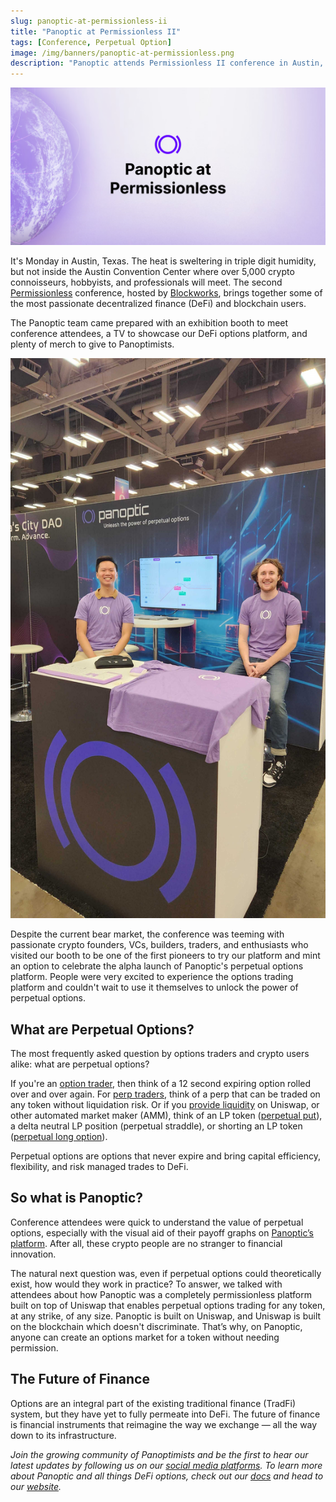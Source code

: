 ```yaml
---
slug: panoptic-at-permissionless-ii
title: "Panoptic at Permissionless II"
tags: [Conference, Perpetual Option]
image: /img/banners/panoptic-at-permissionless.png
description: "Panoptic attends Permissionless II conference in Austin, Texas"
---
```


![](./panoptic-at-permissionless.png)

It's Monday in Austin, Texas. The heat is sweltering in triple digit humidity, but not inside the Austin Convention Center where over 5,000 crypto connoisseurs, hobbyists, and professionals will meet. The second [Permissionless](https://twitter.com/Permissionless) conference, hosted by [Blockworks](https://twitter.com/Blockworks_), brings together some of the most passionate decentralized finance (DeFi) and blockchain users.

<!-- truncate -->

The Panoptic team came prepared with an exhibition booth to meet conference attendees, a TV to showcase our DeFi options platform, and plenty of merch to give to Panoptimists.

  

![](./Pemissionless-II-Booth-a.jpg)

  

Despite the current bear market, the conference was teeming with passionate crypto founders, VCs, builders, traders, and enthusiasts who visited our booth to be one of the first pioneers to try our platform and mint an option to celebrate the alpha launch of Panoptic's perpetual options platform. People were very excited to experience the options trading platform and couldn't wait to use it themselves to unlock the power of perpetual options.

  

## What are Perpetual Options?

  

The most frequently asked question by options traders and crypto users alike: what are perpetual options?

  
If you're an [option trader](https://panoptic.xyz/docs/getting-started/options-traders), then think of a 12 second expiring option rolled over and over again. For [perp traders](https://panoptic.xyz/docs/getting-started/perps-traders), think of a perp that can be traded on any token without liquidation risk. Or if you [provide liquidity](https://panoptic.xyz/docs/getting-started/liquidity-providers) on Uniswap, or other automated market maker (AMM), think of an LP token ([perpetual put](https://panoptic.xyz/docs/panoptic-protocol/design)), a delta neutral LP position (perpetual straddle), or shorting an LP token ([perpetual long option](https://panoptic.xyz/research/essential-options-strategies-to-know#1-put-%EF%B8%8F)).
  

Perpetual options are options that never expire and bring capital efficiency, flexibility, and risk managed trades to DeFi.

  

## So what is Panoptic?

  

Conference attendees were quick to understand the value of perpetual options, especially with the visual aid of their payoff graphs on [Panoptic’s platform](https://panoptic.xyz/blog/demoing-panoptic-defi-options-protocol). After all, these crypto people are no stranger to financial innovation.

  

The natural next question was, even if perpetual options could theoretically exist, how would they work in practice? To answer, we talked with attendees about how Panoptic was a completely permissionless platform built on top of Uniswap that enables perpetual options trading for any token, at any strike, of any size. Panoptic is built on Uniswap, and Uniswap is built on the blockchain which doesn't discriminate. That’s why, on Panoptic, anyone can create an options market for a token without needing permission.

  

## The Future of Finance

  

Options are an integral part of the existing traditional finance (TradFi) system, but they have yet to fully permeate into DeFi. The future of finance is financial instruments that reimagine the way we exchange — all the way down to its infrastructure.

  

*Join the growing community of Panoptimists and be the first to hear our latest updates by following us on our [social media platforms](https://links.panoptic.xyz/all). To learn more about Panoptic and all things DeFi options, check out our [docs](https://panoptic.xyz/docs/intro) and head to our [website](https://panoptic.xyz/).*